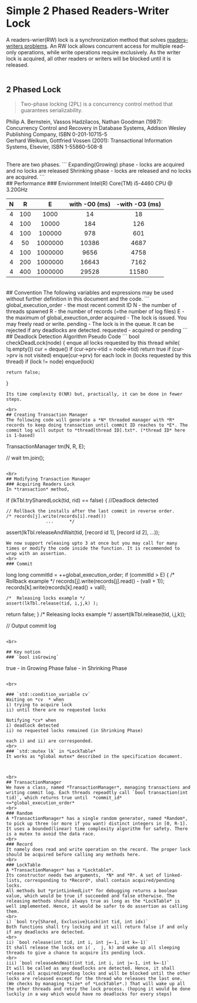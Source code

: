 # Simple 2 Phased Readers-Writer Lock
A readers-wrier(RW) lock is a synchronization method that solves <a href="http://cs.nyu.edu/~lerner/spring10/MCP-S10-Read04-ReadersWriters.pdf"> readers-writers problems</a>. An RW lock allows concurrent access for multiple read-only operations, while write operations require exclusively. As the writer lock is acquired, all other readers or writers will be blocked until it is released.  
<br>
## 2 Phased Lock
>  Two-phase locking (2PL) is a concurrency control method that guarantees serializability.  

Philip A. Bernstein, Vassos Hadzilacos, Nathan Goodman (1987): Concurrency Control and Recovery in Database Systems, Addison Wesley Publishing Company, ISBN 0-201-10715-5  
Gerhard Weikum, Gottfried Vossen (2001): Transactional Information Systems, Elsevier, ISBN 1-55860-508-8  

<br>
There are two phases. 
``` 
Expanding(Growing) phase - locks are acquired and no locks are released  
Shrinking phase - locks are released and no locks are acquired.  
```
<br>
## Performance
### Enviornment
Intel(R) Core(TM) i5-4460  CPU @ 3.20GHz 
<br>

| N |  R  |    E    | with -O0 (ms) | -with -O3 (ms) |
|:-:|:---:|:-------:|:-------------:|:--------------:|
| 4 | 100 |    1000 |            14 |             18 |
| 4 | 100 |   10000 |           184 |            126 |
| 4 | 100 |  100000 |           978 |            601 |
| 4 |  50 | 1000000 |         10386 |           4687 |
| 4 | 100 | 1000000 |          9656 |           4758 |
| 4 | 200 | 1000000 |         16643 |           7162 |
| 4 | 400 | 1000000 |         29528 |          11580 |

<br>
## Convention
The following variables and expressions may be used without further definition in this document and the code.  
```
global_execution_order - the most recent commit ID
N - the number of threads spawned  
R - the number of records (=the number of log files)
E - the maximum of global_exeuction_order  
acquired - The lock is issued. You may freely read or write.
pending - The lock is in the queue. It can be rejected if any deadlocks are detected.
requested - acquired or pending
```
<br>
## Deadlock Detection Algorithm
Pseudo Code
```
bool checkDeadLock(node) {
    enque all locks requested by this thread
    while( !q.empty()) 
        cur = deque()
        if (cur->prv->tid = node->tid) return true
        if (cur->prv is not visited) enque(cur->prv)
        for each lock in (locks requested by this thread)
              if (lock != node) enque(lock)

    return false;
}
```
Its time complexity O(NR) but, practically, it can be done in fewer steps.
             
<br>
## Creating Transaction Manager
The following code will generate a *N* threaded manager with *R* records to keep doing transaction until commit ID reaches to *E*. The commit log will output to *thread[thread ID].txt*. (*thread ID* here is 1-based)
```
TransactionManager tm(N, R, E);

 // wait
tm.join();
```

<br>
## Modifying Transaction Manager
### Acquiring Readers Lock
In *transaction* method,
```
if (lkTbl.trySharedLock(tid, rid) == false) {
    //Deadlock detected

    // Rollback the installs after the last commit in reverse order.
    /* records[j].write(records[i].read())
                   ...      */
   
assert(lkTbl.releaseAndWait(tid, [record id 1], [record id 2], ...));
```
We now support releasing upto 3 at once but you may call for many times or modify the code inside the function. It is recommended to wrap with an assertion.
<br>
### Commit
```
long long commitId = ++global_execution_order;
if (commitId > E) {
    /* Rollback example */
    records[j].write(records[j].read() - (valI + 1));
    records[k].write(records[k].read() + valI);

    /*  Releasing locks example */
    assert(lkTbl.release(tid, i,j,k) );
  
   return false;
}
/*  Releasing locks example */
assert(lkTbl.release(tid, i,j,k));

// Output commit log
```

<br>

## Key notion
### `bool isGrowing`
```
true - in Growing Phase
false - in Shrinking Phase
```

<br>

### `std::condition_variable cv`  
Waiting on *cv  * when  
i) trying to acquire lock  
ii) until there are no requested locks  

Notifying *cv* when  
i) deadlock detected  
ii) no requested locks remained (in Shrinking Phase)  

each i) and ii) are corresponded.
<br>
### `std::mutex lk` in *LockTable*
It works as *global mutex* described in the specification document.



<br>
## TransactionManager
We have a class, named *TransactionManager*, managing transactions and writing commit log. Each threads repeadtly call `bool transaction(int tid)`, which returns true until  *commit_id* <=*global_execution_order* 
<br>
### Random
A *TransactionManager* has a single random generator, named *Random*, to pick up three (or more if you want) distinct integers in [0, R-1].  It uses a bounded(linear) time complexity algorithm for safety. There is a mutex to avoid the data race.
<br>
### Record
It namely does read and write operation on the record. The proper lock should be acquired before calling any methods here.
<br>
### LockTable
A *TransactionManager* has a *Locktable*.  
Its constructor needs two arguments,  *N* and *R*. A set of linked-lists, corresponding to *Record*, shall contain acquired/pending locks.
All methods but *printLinkedList* for debugging returns a boolean value, which would be true if succeeded and false otherwise. The releasing methods should always true as long as the *LockTable* is well implemented. Hence, it would be safer to do assertion as calling them.  
<br>
i) `bool try{Shared, Exclusive}Lock(int tid, int idx)`  
Both functions shall try locking and it will return false if and only if any deadlocks are detected.  
<br>
ii) `bool release(int tid, int i, int j=-1, int k=-1)`  
It shall release the locks on i( ,  j, k) and wake up all sleeping threads to give a chance to acquire its pending lock.  
<br>
iii) `bool releaseAndWait(int tid, int i, int j=-1, int k=-1)`  
It will be called as any deadlocks are detected. Hence, it shall release all acquired/pending locks and will be blocked until the other locks are released except for the thread who releases the last one. (We checks by managing *size* of *LockTable*.) That will wake up all the other threads and retry the lock process. (hoping it would be done luckily in a way which would have no deadlocks for every steps)  



 
    

